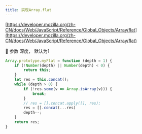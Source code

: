 ```yaml
---
title: 实现Array.flat
---
```



[https://developer.mozilla.org/zh-CN/docs/Web/JavaScript/Reference/Global_Objects/Array/flat](https://developer.mozilla.org/zh-CN/docs/Web/JavaScript/Reference/Global_Objects/Array/flat)

📢 参数 深度， 默认为1

```js
Array.prototype.myFlat = function (depth = 1) {
    if (!Number(depth) || Number(depth) < 0) {
        return this;
    }
    let res = this.concat();
    while (depth > 0) {
        if (!res.some(v => Array.isArray(v))) {
            break;
        }
        // res = [].concat.apply([], res);
        res = [].concat(...res)
        depth--;
    }
    return res;
}
```
